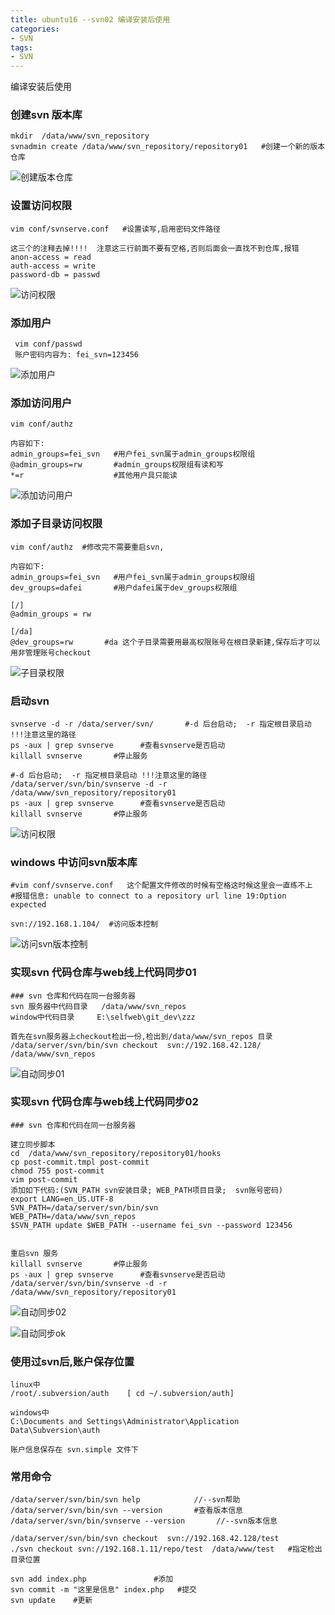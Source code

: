 ```yaml
---
title: ubuntu16 --svn02 编译安装后使用
categories: 
- SVN
tags:
- SVN
---
```

编译安装后使用

### 创建svn 版本库

```
mkdir  /data/www/svn_repository
svnadmin create /data/www/svn_repository/repository01   #创建一个新的版本仓库
```

![创建版本仓库](/img/ubuntu/svn/svn_create.png "创建版本仓库")

### 设置访问权限

```
vim conf/svnserve.conf   #设置读写,启用密码文件路径  

这三个的注释去掉!!!!  注意这三行前面不要有空格,否则后面会一直找不到仓库,报错
anon-access = read
auth-access = write
password-db = passwd
```

![访问权限](/img/ubuntu/svn/svnserve.png "访问权限")

### 添加用户

```
 vim conf/passwd 
 账户密码内容为: fei_svn=123456
```

![添加用户](/img/ubuntu/svn/passwd.png "添加用户")

### 添加访问用户

```
vim conf/authz

内容如下:
admin_groups=fei_svn   #用户fei_svn属于admin_groups权限组
@admin_groups=rw       #admin_groups权限组有读和写
*=r                    #其他用户具只能读
```

![添加访问用户](/img/ubuntu/svn/authz.png "添加访问用户")

### 添加子目录访问权限

```
vim conf/authz  #修改完不需要重启svn,

内容如下:
admin_groups=fei_svn   #用户fei_svn属于admin_groups权限组
dev_groups=dafei       #用户dafei属于dev_groups权限组

[/]
@admin_groups = rw

[/da]
@dev_groups=rw       #da 这个子目录需要用最高权限账号在根目录新建,保存后才可以用非管理账号checkout
```

![子目录权限](/img/ubuntu/svn/sub_dir.png "子目录权限")

### 启动svn

```
svnserve -d -r /data/server/svn/       #-d 后台启动;  -r 指定根目录启动 !!!注意这里的路径
ps -aux | grep svnserve      #查看svnserve是否启动
killall svnserve       #停止服务

#-d 后台启动;  -r 指定根目录启动 !!!注意这里的路径
/data/server/svn/bin/svnserve -d -r /data/www/svn_repository/repository01
ps -aux | grep svnserve      #查看svnserve是否启动
killall svnserve       #停止服务
```

![访问权限](/img/ubuntu/svn/svnserve_start.png "启动svn")

### windows 中访问svn版本库

```
#vim conf/svnserve.conf   这个配置文件修改的时候有空格这时候这里会一直练不上
#报错信息: unable to connect to a repository url line 19:Option expected

svn://192.168.1.104/  #访问版本控制
```

![访问svn版本控制](/img/ubuntu/svn/success.png "访问svn版本控制")

### 实现svn 代码仓库与web线上代码同步01 

```
### svn 仓库和代码在同一台服务器
svn 服务器中代码目录   /data/www/svn_repos
window中代码目录     E:\selfweb\git_dev\zzz

首先在svn服务器上checkout检出一份,检出到/data/www/svn_repos 目录
/data/server/svn/bin/svn checkout  svn://192.168.42.128/  /data/www/svn_repos
```

![自动同步01](/img/ubuntu/svn/synch_01.png "自动同步01")

### 实现svn 代码仓库与web线上代码同步02

```
### svn 仓库和代码在同一台服务器

建立同步脚本
cd  /data/www/svn_repository/repository01/hooks
cp post-commit.tmpl post-commit
chmod 755 post-commit
vim post-commit
添加如下代码:(SVN_PATH svn安装目录; WEB_PATH项目目录;  svn账号密码)
export LANG=en_US.UTF-8
SVN_PATH=/data/server/svn/bin/svn         
WEB_PATH=/data/www/svn_repos            
$SVN_PATH update $WEB_PATH --username fei_svn --password 123456


重启svn 服务
killall svnserve       #停止服务
ps -aux | grep svnserve      #查看svnserve是否启动
/data/server/svn/bin/svnserve -d -r /data/www/svn_repository/repository01
```

![自动同步02](/img/ubuntu/svn/synch_02.png "自动同步01")

![自动同步ok](/img/ubuntu/svn/synch_03.png "自动同步ok")

### 使用过svn后,账户保存位置

```
linux中
/root/.subversion/auth    [ cd ~/.subversion/auth] 

windows中
C:\Documents and Settings\Administrator\Application Data\Subversion\auth

账户信息保存在 svn.simple 文件下
```





### 常用命令

```
/data/server/svn/bin/svn help            //--svn帮助
/data/server/svn/bin/svn --version       #查看版本信息
/data/server/svn/bin/svnserve --version       //--svn版本信息

/data/server/svn/bin/svn checkout  svn://192.168.42.128/test
./svn checkout svn://192.168.1.11/repo/test  /data/www/test   #指定检出目录位置

svn add index.php               #添加
svn commit -m "这里是信息" index.php   #提交
svn update    #更新
```







































